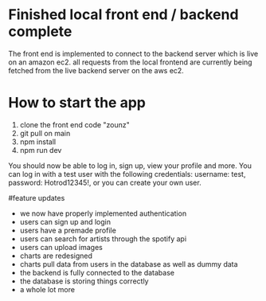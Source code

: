 # Finished local front end / backend complete

The front end is implemented to connect to the backend server which is live on an amazon ec2. all requests from the local frontend are currently being fetched from the live backend server on the aws ec2.

# How to start the app

1. clone the front end code "zounz"
2. git pull on main
3. npm install
4. npm run dev

You should now be able to log in, sign up, view your profile and more. You can log in with a test user with the following credentials: username: test, password: Hotrod12345!, or you can create your own user.

#feature updates

- we now have properly implemented authentication
- users can sign up and login
- users have a premade profile
- users can search for artists through the spotify api
- users can upload images
- charts are redesigned
- charts pull data from users in the database as well as dummy data
- the backend is fully connected to the database
- the database is storing things correctly
- a whole lot more
